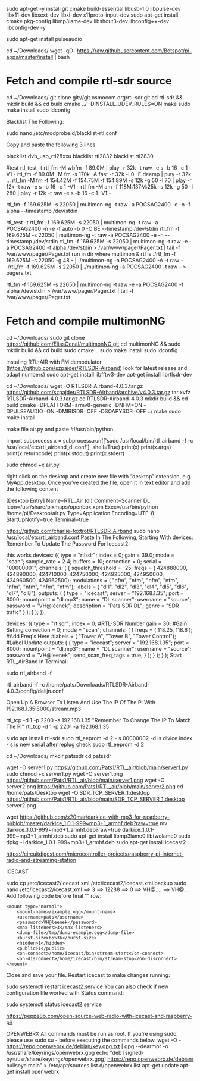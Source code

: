 sudo apt-get -y install git cmake build-essential libusb-1.0 libpulse-dev libx11-dev libxext-dev libxi-dev x11proto-input-dev
sudo apt-get install cmake pkg-config libmp3lame-dev libshout3-dev libconfig++-dev libconfig-dev -y

sudo apt-get install pulseaudio

cd ~/Downloads/
wget -qO- https://raw.githubusercontent.com/Botspot/pi-apps/master/install | bash

# Fetch and compile rtl-sdr source
cd ~/Downloads/
git clone git://git.osmocom.org/rtl-sdr.git
cd rtl-sdr && mkdir build && cd build
cmake ../ -DINSTALL_UDEV_RULES=ON
make
sudo make install
sudo ldconfig

Blacklist The Following:

sudo nano /etc/modprobe.d/blacklist-rtl.conf

Copy and paste the following 3 lines

blacklist dvb_usb_rtl28xxu
blacklist rtl2832
blacklist rtl2830

#test 
rtl_test -t
rtl_fm -M wbfm -f 89.0M | play -r 32k -t raw -e s -b 16 -c 1 -V1 -
rtl_fm -f 89.0M -M fm -s 170k -A fast -r 32k -l 0 -E deemp | play -r 32k ...
rtl_fm -M fm -f 154.42M -f 154.75M -f 154.89M -s 12k -g 50 -l 70 | play -r 12k -t raw -e s -b 16 -c 1 -V1 -
rtl_fm -M am -f 118M:137M:25k -s 12k -g 50 -l 280 | play -r 12k -t raw -e s -b 16 -c 1 -V1 -

rtl_fm -f 169.625M -s 22050 | multimon-ng -t raw -a POCSAG2400 -e -n -f alpha --timestamp /dev/stdin



rtl_test -t
rtl_fm -f 169.625M -s 22050 | multimon-ng -t raw -a POCSAG2400 -n -e -f auto -b 0 -C BE --timestamp /dev/stdin
rtl_fm -f 169.625M -s 22050 | multimon-ng -t raw -a POCSAG2400 -e -n --timestamp /dev/stdin
rtl_fm -f 169.625M -s 22050 | multimon-ng -t raw -e -a POCSAG2400 -f alpha /dev/stdin > /var/www/pager/Pager.txt | tail -f /var/www/pager/Pager.txt
run in dir where multimon & rtl is 
./rtl_fm -f 169.625M -s 22050 -g 48 - | ./multimon-ng -a POCSAG2400 -A -t raw -
./rtl_fm -f 169.625M -s 22050 | ./multimon-ng -a POCSAG2400 -t raw - > pagers.txt

rtl_fm -f 169.625M -s 22050 | multimon-ng -t raw -e -a POCSAG2400 -f alpha /dev/stdin > /var/www/pager/Pager.txt | tail -f /var/www/pager/Pager.txt

# Fetch and compile multimonNG    
cd ~/Downloads/
sudo git clone https://github.com/EliasOenal/multimonNG.git
cd multimonNG && sudo mkdir build && cd build
sudo cmake ..
sudo make install
sudo ldconfig




instaling RTL-AIR with FM demodulator  (https://github.com/szpajder/RTLSDR-Airband) look for latest release and adapt numbers)
sudo apt-get install libfftw3-dev
apt-get install librtlsdr-dev

cd ~/Downloads/
wget -O RTLSDR-Airband-4.0.3.tar.gz https://github.com/szpajder/RTLSDR-Airband/archive/v4.0.3.tar.gz
tar xvfz RTLSDR-Airband-4.0.3.tar.gz
cd RTLSDR-Airband-4.0.3
mkdir build && cd build
cmake -DPLATFORM=armv8-generic -DNFM=ON -DPULSEAUDIO=ON -DMIRISDR=OFF -DSOAPYSDR=OFF ../
make
sudo make install

make file air.py and paste
#!/usr/bin/python

import subprocess
x = subprocess.run(['sudo /usr/local/bin/rtl_airband -f -c /usr/local/etc/rtl_airband_dl.conf'], shell=True)
print(x)
print(x.args)
print(x.returncode)
print(x.stdout)
print(x.stderr)

sudo chmod +x air.py

right click on the desktop and create new file with “desktop” extension, e.g. MyApp.desktop.
Once you’ve created the file, open it in text editor and add the following content



[Desktop Entry]
Name=RTL_Air (dl)
Comment=Scanner DL
Icon=/usr/share/pixmaps/openbox.xpm
Exec=/usr/bin/python /home/pi/Desktop/air.py
Type=Application
Encoding=UTF-8
StartUpNotify=true
Terminal=true

https://github.com/charlie-foxtrot/RTLSDR-Airband
sudo nano /usr/local/etc/rtl_airband.conf
Paste In The Following, Starting With devices:
Remember To Update The Password For Icecast2:

this works
devices:
({
  type = "rtlsdr";
  index = 0;
  gain = 39.0;
  mode = "scan";
  sample_rate = 2.4;
  buffers = 10;
  correction = 0;
  serial = "00000001";
  channels: (
    {
      squelch_threshold = -25;
      freqs = ( 424888000, 424890000, 424710000, 424750000, 424925000, 424950000, 424960500, 424962500);
      modulations = ( "nfm", "nfm", "nfm", "nfm", "nfm", "nfm", "nfm", "nfm");
      labels = ( "dl1", "dl2", "dl3", "dl4", "dl5", "dl6", "dl7", "dl8");
      outputs: (
  {
    type = "icecast";
    server = "192.168.1.35";
    port = 8000;
    mountpoint = "dl.mp3";
    name = "DL scanner";
    username = "source";
    password = "VH@leenek";
    description = "Pats SDR DL";
    genre = "SDR trafic"
 }
);
    }
  );
});

devices:
({
type = "rtlsdr";
index = 0;    #RTL-SDR Number
gain = 30;    #Gain Setting
correction = 0;
mode = "scan";
channels:
(
{
freqs = ( 118.25, 118.6 );        #Add Freq's Here
#labels = ( "Tower A", "Tower B", "Tower Control"); #Label Update
outputs: (
  {
    type = "icecast";
    server = "192.168.1.35";
    port = 8000;
    mountpoint = "dl.mp3";
    name = "DL scanner";
    username = "source";
    password = "VH@leenek";
    send_scan_freq_tags = true;
 }
);
}
);
}
);
Start RTL_AirBand In Terminal:

sudo rtl_airband -f

rtl_airband -f -c /home/pats/Downloads/RTLSDR-Airband-4.0.3/config/delijn.conf


Open Up A Browser To Listen And Use The IP Of The Pi With 192.168.1.35:8000/stream.mp3


rtl_tcp -d 1 -p 2200 -a 192.168.1.35       "Remember To Change The IP To Match The Pi"
rtl_tcp -d 1 -p 2201 -a 192.168.1.35


sudo apt install rtl-sdr
sudo rtl_eeprom -d 2 - s 00000002 -d is divice index - s is new serial
after replug check sudo rtl_eeprom -d 2


cd ~/Downloads/
mkdir patssdr
cd patssdr

wget -O server1.py https://github.com/Pats1/RTL_air/blob/main/server1.py
sudo chmod +x server1.py
wget -O server1.png https://github.com/Pats1/RTL_air/blob/main/server1.png
wget -O server2.png https://github.com/Pats1/RTL_air/blob/main/server2.png
cd /home/pats/Desktop
wget -O SDR_TCP_SERVER_1.desktop https://github.com/Pats1/RTL_air/blob/main/SDR_TCP_SERVER_1.desktop
server2.png


wget https://github.com/x20mar/darkice-with-mp3-for-raspberry-pi/blob/master/darkice_1.0.1-999~mp3+1_armhf.deb?raw=true
mv darkice_1.0.1-999~mp3+1_armhf.deb?raw=true darkice_1.0.1-999~mp3+1_armhf.deb
sudo apt-get install libmp3lame0 libtwolame0
sudo dpkg -i darkice_1.0.1-999~mp3+1_armhf.deb
sudo apt-get install icecast2

https://circuitdigest.com/microcontroller-projects/raspberry-pi-internet-radio-and-streaming-station

ICECAST


sudo cp /etc/icecast2/icecast.xml /etc/icecast2/icecast.xml.backup
sudo nano /etc/icecast2/icecast.xml
<sources> ==> 3 
<burst-size> ==> 12288
<burst-on-connect> ==> 0
<source-password> ==> VH@....
<relay-password> ==> VH@...
Add following code before final “</icecast>” row:

    <mount type="normal">
        <mount-name>/example.ogg</mount-name>
        <username>pats</username>
        <password>VH@leenek</password>
        <max-listeners>3</max-listeners>
        <dump-file>/tmp/dump-example.ogg</dump-file>
        <burst-size>65536</burst-size>
        <hidden>1</hidden>
        <public>1</public>
        <on-connect>/home/icecast/bin/stream-start</on-connect>
        <on-disconnect>/home/icecast/bin/stream-stop</on-disconnect>
    </mount>
    
Close and save your file. Restart icecast to make changes running:

sudo systemctl restart icecast2.service
You can also check if new configuration file worked with Status command:

sudo systemctl status icecast2.service
  
  https://peppe8o.com/open-source-web-radio-with-icecast-and-raspberry-pi/
  
  OPENWEBRX
  All commands must be run as root. If you're using sudo, please use sudo su - before executing the commands below.
  wget -O - https://repo.openwebrx.de/debian/key.gpg.txt | gpg --dearmor -o /usr/share/keyrings/openwebrx.gpg
echo "deb [signed-by=/usr/share/keyrings/openwebrx.gpg] https://repo.openwebrx.de/debian/ bullseye main" > /etc/apt/sources.list.d/openwebrx.list
apt-get update
apt-get install openwebrx
